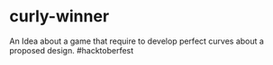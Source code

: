 # curly-winner
An Idea about a game that require to develop perfect curves about a proposed design. #hacktoberfest
